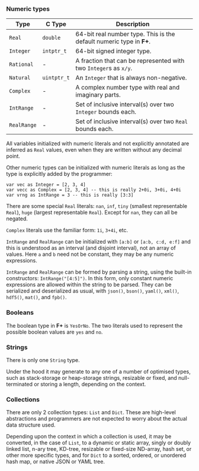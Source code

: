 ### Numeric types

Type | C Type | Description
---|---|---
`Real`|`double`|64-bit real number type. This is the default numeric type in **F+**.
`Integer`|`intptr_t`|64-bit signed integer type.
`Rational`|-|A fraction that can be represented with two `Integer`s as `x/y`.
`Natural`|`uintptr_t`|An `Integer` that is always non-negative.
`Complex`|-|A complex number type with real and imaginary parts.
`IntRange`|-|Set of inclusive interval(s) over two `Integer` bounds each.
`RealRange`|-|Set of inclusive interval(s) over two `Real` bounds each.

 All variables initialized with numeric literals and not explicitly annotated are inferred as `Real` values, even when they are written without any decimal point.

 Other numeric types can be initialized with numeric literals as long as the type is explicitly added by the programmer:

 ```
 var vec as Integer = [2, 3, 4]
 var vecc as Complex = [2, 3, 4] -- this is really 2+0i, 3+0i, 4+0i
 var vrng as IntRange = 3 -- this is really [3:3]
 ```

 There are some special `Real` literals:
  `nan`, `inf`, `tiny` (smallest representable `Real`), `huge` (largest representable `Real`). Except for `nan`, they can all be negated.

 `Complex` literals use the familiar form: `1i`, `3+4i`, etc.

 `IntRange` and `RealRange` can be initialized with `[a:b]` or `[a:b, c:d, e:f]` and this is understood as an interval (and disjoint interval), not an array of values. Here `a` and `b` need not be constant, they may be any numeric expressions.

 `IntRange` and `RealRange` can be formed by parsing a string, using the built-in constructors: `IntRange("[4:5]")`. In this form, only constant numeric expressions are allowed within the string to be parsed. They can be serialized and deserialized as usual, with `json()`, `bson()`, `yaml()`, `xml()`, `hdf5()`, `mat()`, and `fpb()`.

 ### Booleans

 The boolean type in **F+** is `YesOrNo`. The two literals used to represent the possible boolean values are `yes` and `no`.

 ### Strings

 There is only one `String` type.

 Under the hood it may generate to any one of a number of optimised types, such as stack-storage or heap-storage strings, resizable or fixed, and null-terminated or storing a length, depending on the context.

 ### Collections

 There are only 2 collection types: `List` and `Dict`. These are high-level abstractions and programmers are not expected to worry about the actual data structure used.

 Depending upon the context in which a collection is used, it may be converted, in the case of `List`, to a dynamic or static array, singly or doubly linked list, n-ary tree, KD-tree, resizable or fixed-size ND-array, hash set, or other more specific types, and for `Dict` to a sorted, ordered, or unordered hash map, or native JSON or YAML tree.